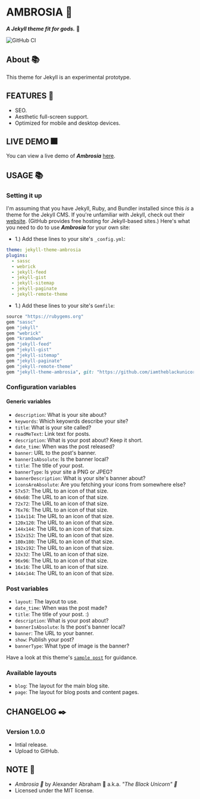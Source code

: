 # AMBROSIA :trident:

***A Jekyll theme fit for gods.*** :trident:

![GitHub CI](https://github.com/iamtheblackunicorn/ambrosia/actions/workflows/jekyll.yml/badge.svg)

## About :books:

This theme for Jekyll is an experimental prototype.

## FEATURES :test_tube:

- SEO.
- Aesthetic full-screen support.
- Optimized for mobile and desktop devices.

## LIVE DEMO :fireworks:

You can view a live demo of ***Ambrosia*** [here](https://blckunicorn.art/ambrosia).

## USAGE :books:

### Setting it up

I'm assuming that you have Jekyll, Ruby, and Bundler installed since this *is* a theme for the Jekyll CMS.
If you're unfamiliar with Jekyll, check out their [website](https://jekyllrb.com). (GitHub provides free hosting for Jekyll-based sites.)
Here's what you need to do to use ***Ambrosia*** for your own site:

- 1.) Add these lines to your site's `_config.yml`:

```YAML
theme: jekyll-theme-ambrosia
plugins:
  - sassc
  - webrick
  - jekyll-feed
  - jekyll-gist
  - jekyll-sitemap
  - jekyll-paginate
  - jekyll-remote-theme
```

- 1.) Add these lines to your  site's `Gemfile`:

```Ruby
source "https://rubygems.org"
gem "sassc"
gem "jekyll"
gem "webrick"
gem "kramdown"
gem "jekyll-feed"
gem "jekyll-gist"
gem "jekyll-sitemap"
gem "jekyll-paginate"
gem "jekyll-remote-theme"
gem "jekyll-theme-ambrosia", git: "https://github.com/iamtheblackunicorn/Ambrosia", branch: "main"
```

### Configuration variables

#### Generic variables

- `description`: What is your site about?
- `keywords`: Which keyowrds describe your site?
- `title`: What is your site called?
- `readMeText`: Link text for posts.
- `description`: What is your post about? Keep it short.
- `date_time`: When was the post released?
- `banner`: URL to the post's banner.
- `bannerIsAbsolute`: Is the banner local?
- `title`: The title of your post.
- `bannerType`: Is your site a PNG or JPEG?
- `bannerDescription`: What is your site's banner about?
- `iconsAreAbsolute`: Are you fetching your icons from somewhere else?
- `57x57`: The URL to an icon of that size.
- `60x60`: The URL to an icon of that size.
- `72x72`: The URL to an icon of that size.
- `76x76`: The URL to an icon of that size.
- `114x114`: The URL to an icon of that size.
- `120x120`: The URL to an icon of that size.
- `144x144`: The URL to an icon of that size.
- `152x152`: The URL to an icon of that size.
- `180x180`: The URL to an icon of that size.
- `192x192`: The URL to an icon of that size.
- `32x32`: The URL to an icon of that size.
- `96x96`: The URL to an icon of that size.
- `16x16`: The URL to an icon of that size.
- `144x144`: The URL to an icon of that size.

### Post variables

- `layout`: The layout to use.
- `date_time`: When was the post made?
- `title`: The title of your post. :)
- `description`: What is your post about?
- `bannerIsAbsolute`: Is the post's banner local?
- `banner`: The URL to your banner.
- `show`: Publish your post?
- `bannerType`: What type of image is the banner?

Have a look at this theme's [`sample post`](_posts/2022-03-24-Welcome-to-Jekyll.markdown) for guidance.

### Available layouts

- `blog`: The layout for the main blog site.
- `page`: The layout for blog posts and content pages.

## CHANGELOG :black_nib:

### Version 1.0.0

- Intial release.
- Upload to GitHub.

## NOTE :scroll:

- *Ambrosia :trident:* by Alexander Abraham :black_heart: a.k.a. *"The Black Unicorn" :unicorn:*
- Licensed under the MIT license.
